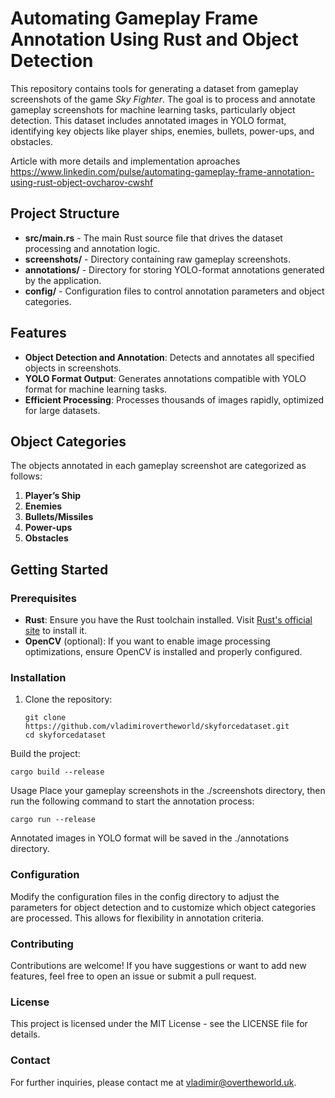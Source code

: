 #  Automating Gameplay Frame Annotation Using Rust and Object Detection

This repository contains tools for generating a dataset from gameplay screenshots of the game *Sky Fighter*. The goal is to process and annotate gameplay screenshots for machine learning tasks, particularly object detection. This dataset includes annotated images in YOLO format, identifying key objects like player ships, enemies, bullets, power-ups, and obstacles.

Article with more details and implementation aproaches
https://www.linkedin.com/pulse/automating-gameplay-frame-annotation-using-rust-object-ovcharov-cwshf

## Project Structure

- **src/main.rs** - The main Rust source file that drives the dataset processing and annotation logic.
- **screenshots/** - Directory containing raw gameplay screenshots.
- **annotations/** - Directory for storing YOLO-format annotations generated by the application.
- **config/** - Configuration files to control annotation parameters and object categories.

## Features

- **Object Detection and Annotation**: Detects and annotates all specified objects in screenshots.
- **YOLO Format Output**: Generates annotations compatible with YOLO format for machine learning tasks.
- **Efficient Processing**: Processes thousands of images rapidly, optimized for large datasets.

## Object Categories

The objects annotated in each gameplay screenshot are categorized as follows:

1. **Player’s Ship**
2. **Enemies**
3. **Bullets/Missiles**
4. **Power-ups**
5. **Obstacles**

## Getting Started

### Prerequisites

- **Rust**: Ensure you have the Rust toolchain installed. Visit [Rust's official site](https://www.rust-lang.org/tools/install) to install it.
- **OpenCV** (optional): If you want to enable image processing optimizations, ensure OpenCV is installed and properly configured.

### Installation

1. Clone the repository:
   ```
   git clone https://github.com/vladimirovertheworld/skyforcedataset.git
   cd skyforcedataset
   ```
   
Build the project:
```
cargo build --release
```
Usage
Place your gameplay screenshots in the ./screenshots directory, then run the following command to start the annotation process:
```
cargo run --release
```
Annotated images in YOLO format will be saved in the ./annotations directory.

### Configuration

Modify the configuration files in the config directory to adjust the parameters for object detection and to customize which object categories are processed. This allows for flexibility in annotation criteria.

### Contributing
Contributions are welcome! If you have suggestions or want to add new features, feel free to open an issue or submit a pull request.

### License
This project is licensed under the MIT License - see the LICENSE file for details.

### Contact
For further inquiries, please contact me at vladimir@overtheworld.uk.

